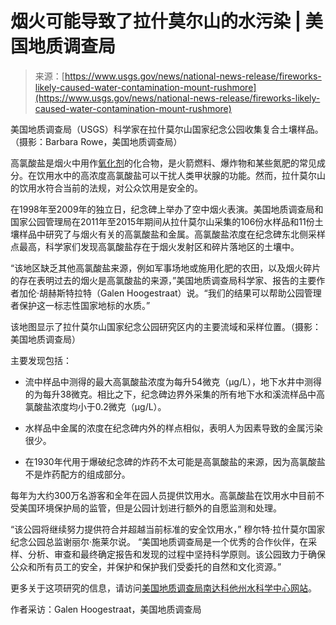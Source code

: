 <!--yml

类别：未分类

日期：2024-05-27 17:07:30

-->

# **烟火可能导致了拉什莫尔山的水污染** | 美国地质调查局

> 来源：[https://www.usgs.gov/news/national-news-release/fireworks-likely-caused-water-contamination-mount-rushmore](https://www.usgs.gov/news/national-news-release/fireworks-likely-caused-water-contamination-mount-rushmore)

美国地质调查局（USGS）科学家在拉什莫尔山国家纪念公园收集复合土壤样品。（摄影：Barbara Rowe，美国地质调查局）

高氯酸盐是烟火中用作[氧化剂](https://www.usgs.gov/mission-areas/water-resources/science/oxidationreduction-redox?qt-science_center_objects=0#qt-science_center_objects)的化合物，是火箭燃料、爆炸物和某些氮肥的常见成分。在饮用水中的高浓度高氯酸盐可以干扰人类甲状腺的功能。然而，拉什莫尔山的饮用水符合当前的法规，对公众饮用是安全的。

在1998年至2009年的独立日，纪念碑上举办了空中烟火表演。美国地质调查局和国家公园管理局在2011年至2015年期间从拉什莫尔山采集的106份水样品和11份土壤样品中研究了与烟火有关的高氯酸盐和金属。高氯酸盐浓度在纪念碑东北侧采样点最高，科学家们发现高氯酸盐存在于烟火发射区和碎片落地区的土壤中。

“该地区缺乏其他高氯酸盐来源，例如军事场地或施用化肥的农田，以及烟火碎片的存在表明过去的烟火是高氯酸盐的来源，”美国地质调查局科学家、报告的主要作者加伦·胡赫斯特拉特（Galen Hoogestraat）说。“我们的结果可以帮助公园管理者保护这一标志性国家地标的水质。”

该地图显示了拉什莫尔山国家纪念公园研究区内的主要流域和采样位置。（摄影：美国地质调查局）

主要发现包括：

+   流中样品中测得的最大高氯酸盐浓度为每升54微克（µg/L），地下水井中测得的为每升38微克。相比之下，纪念碑边界外采集的所有地下水和溪流样品中高氯酸盐浓度均小于0.2微克（µg/L）。

+   水样品中金属的浓度在纪念碑内外的样点相似，表明人为因素导致的金属污染很少。

+   在1930年代用于爆破纪念碑的炸药不太可能是高氯酸盐的来源，因为高氯酸盐不是炸药配方的组成部分。

每年为大约300万名游客和全年在园人员提供饮用水。高氯酸盐在饮用水中目前不受美国环境保护局的监管，但是公园计划进行额外的自愿监测和处理。

“该公园将继续努力提供符合并超越当前标准的安全饮用水，” 穆尔特·拉什莫尔国家纪念公园总监谢丽尔·施莱尔说。 “美国地质调查局是一个优秀的合作伙伴，在采样、分析、审查和最终确定报告和发现的过程中坚持科学原则。该公园致力于确保公众和所有员工的安全，并保护和保护我们受委托的自然和文化资源。”

更多关于这项研究的信息，请访问[美国地质调查局南达科他州水科学中心网站](http://sd.water.usgs.gov/)。

作者采访：Galen Hoogestraat，美国地质调查局
